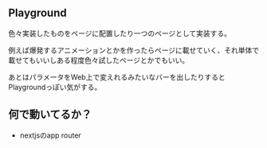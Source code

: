 ## Playground

色々実装したものをページに配置したり一つのページとして実装する。

例えば爆発するアニメーションとかを作ったらページに載せていく、それ単体で載せてもいいしある程度色々試したページとかでもいい。

あとはパラメータをWeb上で変えれるみたいなバーを出したりするとPlaygroundっぽい気がする。

## 何で動いてるか？

- nextjsのapp router

